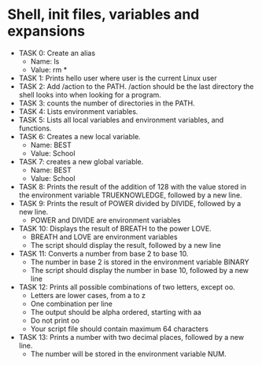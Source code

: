 # Shell, init files, variables and expansions

+ TASK 0: Create an alias
	+ Name: ls
	+ Value: rm *
+ TASK 1: Prints hello user where user is the current Linux user
+ TASK 2: Add /action to the PATH. /action should be the last directory the shell looks into when looking for a program.
+ TASK 3: counts the number of directories in the PATH.
+ TASK 4: Lists environment variables.
+ TASK 5: Lists all local variables and environment variables, and functions.
+ TASK 6: Creates a new local variable.
	+ Name: BEST
	+ Value: School
+ TASK 7: creates a new global variable.
	+ Name: BEST
	+ Value: School
+ TASK 8: Prints the result of the addition of 128 with the value stored in the environment variable TRUEKNOWLEDGE, followed by a new line.
+ TASK 9: Prints the result of POWER divided by DIVIDE, followed by a new line.
	+ POWER and DIVIDE are environment variables
+ TASK 10: Displays the result of BREATH to the power LOVE.
	+ BREATH and LOVE are environment variables
	+ The script should display the result, followed by a new line
+ TASK 11: Converts a number from base 2 to base 10.
	+ The number in base 2 is stored in the environment variable BINARY
	+ The script should display the number in base 10, followed by a new line
+ TASK 12: Prints all possible combinations of two letters, except oo.
	+ Letters are lower cases, from a to z
	+ One combination per line
	+ The output should be alpha ordered, starting with aa
	+ Do not print oo
	+ Your script file should contain maximum 64 characters
+ TASK 13: Prints a number with two decimal places, followed by a new line.
	+ The number will be stored in the environment variable NUM.
